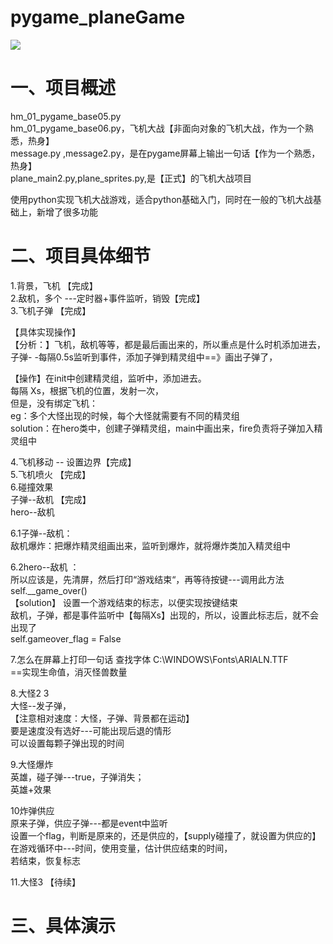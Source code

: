 # pygame_planeGame

![](https://github.com/jaylkj/pygame_planeGame/raw/592d5b68ab51492ed7f078f91449d666fc61b90f/aaa.png)


# 一、项目概述
hm_01_pygame_base05.py  
hm_01_pygame_base06.py，飞机大战【非面向对象的飞机大战，作为一个熟悉，热身】  
message.py ,message2.py，是在pygame屏幕上输出一句话【作为一个熟悉，热身】  
plane_main2.py,plane_sprites.py,是【正式】的飞机大战项目    

使用python实现飞机大战游戏，适合python基础入门，同时在一般的飞机大战基础上，新增了很多功能  

# 二、项目具体细节
1.背景，飞机  【完成】    
2.敌机，多个 ---定时器+事件监听，销毁【完成】     
3.飞机子弹 【完成】    
 
  【具体实现操作】    
  【分析：】飞机，敌机等等，都是最后画出来的，所以重点是什么时机添加进去，   
   子弹- -每隔0.5s监听到事件，添加子弹到精灵组中==》画出子弹了，  

  【操作】在init中创建精灵组，监听中，添加进去。  
    每隔 Xs，根据飞机的位置，发射一次，   
    但是，没有绑定飞机：   
      eg：多个大怪出现的时候，每个大怪就需要有不同的精灵组   
    solution：在hero类中，创建子弹精灵组，main中画出来，fire负责将子弹加入精灵组中   


 
4.飞机移动  -- 设置边界【完成】    
5.飞机喷火 【完成】    
6.碰撞效果  
	子弹--敌机 【完成】  
	hero--敌机    

6.1子弹--敌机：   
敌机爆炸：把爆炸精灵组画出来，监听到爆炸，就将爆炸类加入精灵组中   

6.2hero--敌机 ：   
 所以应该是，先清屏，然后打印“游戏结束“，再等待按键---调用此方法   
                self.__game_over()   
 【solution】
 设置一个游戏结束的标志，以便实现按键结束  
            敌机，子弹，都是事件监听中【每隔Xs】出现的，所以，设置此标志后，就不会出现了  
        self.gameover_flag = False    


7.怎么在屏幕上打印一句话  查找字体 C:\WINDOWS\Fonts\ARIALN.TTF  
==实现生命值，消灭怪兽数量  

8.大怪2 3  
大怪--发子弹，  
	【注意相对速度：大怪，子弹、背景都在运动】  
	要是速度没有选好---可能出现后退的情形  
	可以设置每颗子弹出现的时间  

9.大怪爆炸  
	英雄，碰子弹---true，子弹消失；  
	    英雄+效果  

10炸弹供应  
	原来子弹，供应子弹---都是event中监听  
	设置一个flag，判断是原来的，还是供应的，【supply碰撞了，就设置为供应的】  
		在游戏循环中---时间，使用变量，估计供应结束的时间，  
		若结束，恢复标志  

11.大怪3 【待续】  

# 三、具体演示

